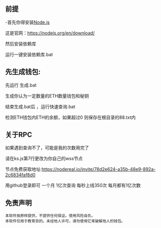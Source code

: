 ##  前提
 -首先你得安装[Node.js](https://nodejs.org/en/download/)
 
 这是官网：https://nodejs.org/en/download/
 
然后安装依赖库

运行一键安装依赖库.bat


## 先生成钱包:

先运行 生成.bat

生成你认为一定数量的ETH数量钱包和秘钥

结束生成.bat后 ，运行快速查询.bat

检测ETH钱包内ETH的余额，如果超过0 则保存在根目录的88.txt内

##  关于RPC

如果遇到查询不了，可能是我的次数用完了

请在ks.js第7行更改为你自己的wss节点


节点免费获取地址:https://nodereal.io/invite/78d2e624-a35b-48e9-892a-2c6834faf8d0

用github登录即可 一个月 1亿次查询 每秒上线350次  每月都有1亿次数 

## 免责声明

    本软件按原样提供，不提供任何保证。使用风险自负。
    本软件仅用于教育目的。未经他人许可，请勿使用它来破解他人的钱包。
